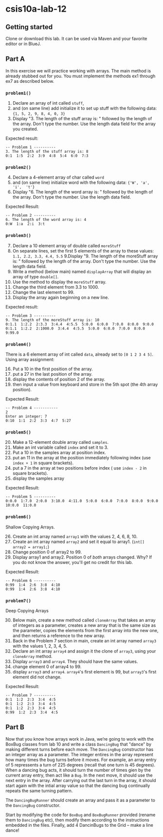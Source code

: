 # csis10a-lab-12

## Getting started

Clone or download this lab. It can be used via Maven and your favorite editor or in BlueJ.



## Part A

In this exercise we will practice working with arrays.  The main method is already stubbed out for you. You must implement the methods ex1 through ex7 as described below.

### `problem1()`

1. Declare an array of int called `stuff`, 
2. and (on same line) add initialize it to set up stuff with the following data: `{1, 5, 2, 9, 8, 4, 0, 3}`
3. Display "3. The length of the stuff array is: " followed by the length of the array.  Don't type the number.  Use the length data field for the array you created.

Expected result:  

```text
-- Problem 1 ----------
3. The length of the stuff array is: 8
0:1  1:5  2:2  3:9  4:8  5:4  6:0  7:3
```

### `problem2()`

4. Declare a 4-element array of char called `word` 
5. and (on same line) initialize word with the following data: `{'W', 'a',  'i',  't'}`
6. Display "6. The length of the word array is: " followed by the length of the array.  Don't type the number.  Use the length data field.

Expected Result:

```text
-- Problem 2 ----------
6. The length of the word array is: 4
0:W  1:a  2:i  3:t  
```

### `problem3()`

7. Declare a 10 element array of double called `moreStuff`
8. On separate lines, set the first 5 elements of the array to these values: `1.1, 2.2, 3.3, 4.4, 5.5`
9.Display "9. The length of the moreStuff array is: " followed by the length of the array.  Don't type the number.  Use the length data field.
11. Write a method (below main) named `displayArray` that will display an array of type `double[]`.
12. Use the method to display the `moreStuff` array.
13. Change the third element from 3.3 to 1000.
14. Change the last element to 99.
15. Display the array again beginning on a new line.

Expected result:  

```text
-- Problem 3 ----------
9. The length of the moreStuff array is: 10
0:1.1  1:2.2  2:3.3  3:4.4  4:5.5  5:0.0  6:0.0  7:0.0  8:0.0  9:0.0  
0:1.1  1:2.2  2:1000.0  3:4.4  4:5.5  5:0.0  6:0.0  7:0.0  8:0.0  9:99.0
```  

### `problem4()`

There is a 6 element array of int called `data`, already set to `[0 1 2 3 4 5]`.  Using array assignment:

16. Put a 10 in the first position of the array.  
17. put a  27 in the last position of the array. 
18. display the contents of position 2 of the array. 
19. then input a value from keyboard and store in the 5th spot (the 4th array position).

Expected Result:

```text
-- Problem 4 -----------
2
Enter an integer: 7
0:10  1:1  2:2  3:3  4:7  5:27  
```

### `problem5()`

20. Make a 12-element double array called `samples`.  
21. Make an int variable called `index` and set it to 3.
22. Put a 10 in the samples array at position index.  
23. put an 11 in the array at the position immediately following index (use `index + 1` in square brackets).  
24. put a 7 in the array at two positions before index ( use `index - 2` in square brackets).
25. display the samples array

Expected Result:  

```text
-- Problem 5 ----------
0:0.0  1:7.0  2:0.0  3:10.0  4:11.0  5:0.0  6:0.0  7:0.0  8:0.0  9:0.0  10:0.0  11:0.0  
```

### `problem6()`

Shallow Copying Arrays.  

26. Create an int array named `array1` with the values 2, 4, 6, 8, 10.
27. Create an int array named `array2` and set it equal to array1.  (`int[] array2 = array1;`)
28. Change position 0 of array2 to 99.
29. Display array1 and array2.  Position 0 of *both* arrays changed.  Why?   If you do not know the answer, you'll get no credit for this lab.

Expected Result:  

```text
-- Problem 6 ----------
0:99  1:4  2:6  3:8  4:10  
0:99  1:4  2:6  3:8  4:10  
```

### `problem7()`

Deep Copying Arrays

30. Below main, create a new method called `cloneArray` that takes an array of integers as a parameter, creates a new array that is the same size as the parameter, copies the elements from the first array into the new one, and then returns a reference to the new array. 
31. Back in the Problem 7 section in main, create an int array named `array3` with the values 1, 2, 3, 4, 5.
32. Declare an int array `array4` and assign it the clone of `array3`, using your `cloneArray` method.
33. Display `array3` and `array4`.  They should have the same values.
34. change element 0 of array4 to 99.
35. display `array3` and `array4`.  `array4`'s first element is 99, but `array3`'s first element did not change.

Expected Result:  

```text
-- Problem 7 ----------
0:1  1:2  2:3  3:4  4:5  
0:1  1:2  2:3  3:4  4:5  
0:1  1:2  2:3  3:4  4:5  
0:99  1:2  2:3  3:4  4:5  
```

## Part B

Now that you know how arrays work in Java, we’re going to work with the BoxBug classes from lab 10 and write a class `DancingBug` that "dance" by making different turns before each move. The `DancingBug` constructor has an integer array as a parameter. The integer entires in the array represent how many times the bug turns before it moves. For example, an array entry of 5 repressents a turn of 225 degrees (recall that one turn is 45 degrees). When a dancing bug acts, it should turn the number of times gien by the current array entry, then act like a `Bug`. In the next move, it should use the next entry in the array. After carrying out the last turn in the array, it should start again with the intial array value so that the dancing bug continually repeats the same turning pattern.

The `DancingBugRunner` should create an array and pass it as a parameter to the `DancingBug` constructor.

Start by modifying the code for `BoxBug` and `BoxBugRunner` provided (rename them to `DancingBug` etc), then modify them according to the instructions embedded in the files. Finally, add 4 DancinBugs to the Grid – make a line dance!
